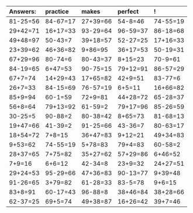| Answers: | practice | makes | perfect | ! |
| :--- | :--- | :--- | :--- | :--- |
| 81-25=56 | 84-67=17 | 27+39=66 | 54-8=46 | 74-55=19 | 
| 29+42=71 | 16+17=33 | 93-29=64 | 96-59=37 | 86-18=68 | 
| 49+48=97 | 50-43=7 | 39+18=57 | 52-27=25 | 17+16=33 | 
| 23+39=62 | 46+36=82 | 9+86=95 | 36+17=53 | 50-19=31 | 
| 67+29=96 | 80-74=6 | 80-43=37 | 8+15=23 | 70-9=61 | 
| 84-19=65 | 6+47=53 | 90-75=15 | 79+12=91 | 86-57=29 | 
| 67+7=74 | 14+29=43 | 17+65=82 | 42+9=51 | 83-77=6 | 
| 26+7=33 | 84-15=69 | 76-57=19 | 6+5=11 | 16+66=82 | 
| 85+9=94 | 60-1=59 | 72+9=81 | 44+28=72 | 65-28=37 | 
| 56+8=64 | 79+13=92 | 61-59=2 | 79+17=96 | 85-26=59 | 
| 30-25=5 | 90-88=2 | 80-38=42 | 8+65=73 | 81-68=13 | 
| 19+47=66 | 41-39=2 | 91-25=66 | 43-36=7 | 80-63=17 | 
| 18+54=72 | 7+8=15 | 36+47=83 | 9+12=21 | 49+34=83 | 
| 9+53=62 | 74-55=19 | 5+78=83 | 79+4=83 | 60-58=2 | 
| 28+37=65 | 7+75=82 | 35+27=62 | 57+29=86 | 6+46=52 | 
| 7+9=16 | 6+6=12 | 42-34=8 | 23+9=32 | 24+27=51 | 
| 29+24=53 | 95-29=66 | 47+36=83 | 90-13=77 | 9+39=48 | 
| 91-26=65 | 3+79=82 | 61-28=33 | 83-5=78 | 9+6=15 | 
| 83+8=91 | 60-17=43 | 96-88=8 | 38+46=84 | 38+28=66 | 
| 62-37=25 | 69+5=74 | 49+38=87 | 16+26=42 | 39+7=46 | 
